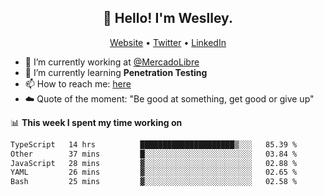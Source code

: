 <h2 align="center">👋 Hello! I'm Weslley.</h2>
<p align="center">
  <a href="http://weslleyneri.com.br">Website</a> •
  <a href="https://twitter.com/Weslley_Neri">Twitter</a> •
  <a href="https://www.linkedin.com/in/weslley-neri-3658908b">LinkedIn</a>
</p>


- 🔭 I’m currently working at [@MercadoLibre](https://github.com/mercadolibre)
- 🌱 I’m currently learning **Penetration Testing**
- 📫 How to reach me: [here](mailto:weslley39@gmail.com)
- ☁️ Quote of the moment: "Be good at something, get good or give up"

📊 **This week I spent my time working on**
<!--START_SECTION:waka-->

```txt
TypeScript   14 hrs          █████████████████████▒░░░   85.39 %
Other        37 mins         █░░░░░░░░░░░░░░░░░░░░░░░░   03.84 %
JavaScript   28 mins         ▓░░░░░░░░░░░░░░░░░░░░░░░░   02.88 %
YAML         26 mins         ▓░░░░░░░░░░░░░░░░░░░░░░░░   02.65 %
Bash         25 mins         ▓░░░░░░░░░░░░░░░░░░░░░░░░   02.58 %
```

<!--END_SECTION:waka-->

<!-- Inspired by https://github.com/gruselhaus/gruselhaus -->